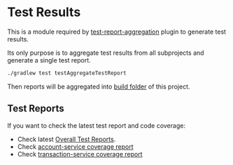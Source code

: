 # Test Results

This is a module required by [test-report-aggregation](https://docs.gradle.org/current/userguide/test_report_aggregation_plugin.html) plugin to generate test results.

Its only purpose is to aggregate test results from all subprojects and generate a single test report.
```bash
./gradlew test testAggregateTestReport
```
Then reports will be aggregated into [build folder](build/reports/tests/unit-test/aggregated-results/index.html) of this project.

## Test Reports

If you want to check the latest test report and code coverage:

* Check latest [Overall Test Reports](https://htmlpreview.github.io/?https://github.com/hugogu/rt-balance/blob/test-results/test-results/build/reports/tests/unit-test/aggregated-results/index.html).
* Check [account-service coverage report](https://htmlpreview.github.io/?https://github.com/hugogu/rt-balance/blob/test-results/account-service/build/jacocoHtml/index.html)
* Check [transaction-service coverage report](https://htmlpreview.github.io/?https://github.com/hugogu/rt-balance/blob/test-results/transaction-service/build/jacocoHtml/index.html)
